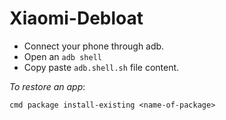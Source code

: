 # Xiaomi-Debloat
* Connect your phone through adb.
* Open an `adb shell`
* Copy paste `adb.shell.sh` file content.

*To restore an app*:

`cmd package install-existing <name-of-package>`
